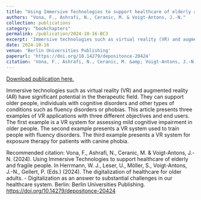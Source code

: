```yaml
---
title: "Using Immersive Technologies to support healthcare of elderly and fragile people"
authors: "Vona, F., Ashrafi, N., Ceranic, M. & Voigt-Antons, J.-N."
collection: publications
category: "bookchapters"
permalink: /publication/2024-10-16-BC3
excerpt: 'Immersive technologies such as virtual reality (VR) and augmented reality (AR) have significant potential in the therapeutic field. They can support older people, individuals with cognitive disorders and other types of conditions such as fluency disorders or phobias. This article presents three examples of VR applications with three different objectives and end users. The first example is a VR system for assessing mild cognitive impairment in older people. The second example presents a VR system used to train people with fluency disorders. The third example presents a VR system for exposure therapy for patients with canine phobia.'
date: 2024-10-16
venue: 'Berlin Universities Publishing'
paperurl: 'https://doi.org/10.14279/depositonce-20424'
citation: 'Vona, F., Ashrafi, N., Ceranic, M. &amp; Voigt-Antons, J.-N. (2024). Using Immersive Technologies to support healthcare of elderly and fragile people. In Herrmann, W. J., Leser, U., Möller, S., Voigt-Antons, J.-N., Gellert, P. (Eds.) (2024). The digitalization of healthcare for older adults. - Digitalization as an answer to substantial challenges in our healthcare system. Berlin: Berlin Universities Publishing. https://doi.org/10.14279/depositonce-20424'
---
```


<a href='https://doi.org/10.14279/depositonce-20424'>Download publication here.</a>

Immersive technologies such as virtual reality (VR) and augmented reality (AR) have significant potential in the therapeutic field. They can support older people, individuals with cognitive disorders and other types of conditions such as fluency disorders or phobias. This article presents three examples of VR applications with three different objectives and end users. The first example is a VR system for assessing mild cognitive impairment in older people. The second example presents a VR system used to train people with fluency disorders. The third example presents a VR system for exposure therapy for patients with canine phobia.

Recommended citation: Vona, F., Ashrafi, N., Ceranic, M. & Voigt-Antons, J.-N. (2024). Using Immersive Technologies to support healthcare of elderly and fragile people. In Herrmann, W. J., Leser, U., Möller, S., Voigt-Antons, J.-N., Gellert, P. (Eds.) (2024). The digitalization of healthcare for older adults. - Digitalization as an answer to substantial challenges in our healthcare system. Berlin: Berlin Universities Publishing. https://doi.org/10.14279/depositonce-20424